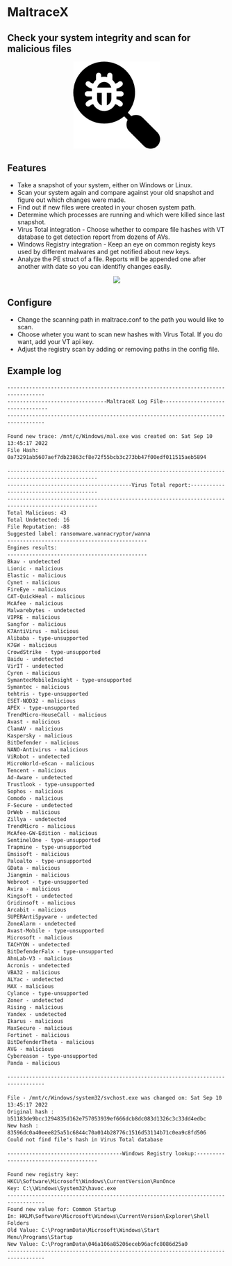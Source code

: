 # MaltraceX
## Check your system integrity and scan for malicious files

<p align="center">
<img src="Imgs/maltrace_logo.png" width="200">
</p>

## Features 
- Take a snapshot of your system, either on Windows or Linux.
- Scan your system again and compare against your old snapshot and figure out which changes were made.
- Find out if new files were created in your chosen system path.
- Determine which processes are running and which were killed since last snapshot. 
- Virus Total integration - Choose whether to compare file hashes with VT database to get detection report from dozens of AVs.
- Windows Registry integration - Keep an eye on common registy keys used by different malwares and get notified about new keys.
- Analyze the PE struct of a file. Reports will be appended one after another with date so you can identifiy changes easily. 

<p align="center">
<img src="Imgs/demo.gif" width="850">
</p>

## Configure
- Change the scanning path in maltrace.conf to the path you would like to scan.
- Choose wheter you want to scan new hashes with Virus Total. If you do want, add your VT api key.
- Adjust the registry scan by adding or removing paths in the config file.


## Example log

```
----------------------------------------------------------------------------------
--------------------------------MaltraceX Log File---------------------------------
----------------------------------------------------------------------------------

Found new trace: /mnt/c/Windows/mal.exe was created on: Sat Sep 10 13:45:17 2022
File Hash: 0a73291ab5607aef7db23863cf8e72f55bcb3c273bb47f00edf011515aeb5894

---------------------------------------------------------------------------------------------------
----------------------------------------Virus Total report:----------------------------------------
---------------------------------------------------------------------------------------------------
Total Malicious: 43
Total Undetected: 16
File Reputation: -88
Suggested label: ransomware.wannacryptor/wanna
---------------------------------------------
Engines results:
---------------------------------------------
Bkav - undetected
Lionic - malicious
Elastic - malicious
Cynet - malicious
FireEye - malicious
CAT-QuickHeal - malicious
McAfee - malicious
Malwarebytes - undetected
VIPRE - malicious
Sangfor - malicious
K7AntiVirus - malicious
Alibaba - type-unsupported
K7GW - malicious
CrowdStrike - type-unsupported
Baidu - undetected
VirIT - undetected
Cyren - malicious
SymantecMobileInsight - type-unsupported
Symantec - malicious
tehtris - type-unsupported
ESET-NOD32 - malicious
APEX - type-unsupported
TrendMicro-HouseCall - malicious
Avast - malicious
ClamAV - malicious
Kaspersky - malicious
BitDefender - malicious
NANO-Antivirus - malicious
ViRobot - undetected
MicroWorld-eScan - malicious
Tencent - malicious
Ad-Aware - undetected
Trustlook - type-unsupported
Sophos - malicious
Comodo - malicious
F-Secure - undetected
DrWeb - malicious
Zillya - undetected
TrendMicro - malicious
McAfee-GW-Edition - malicious
SentinelOne - type-unsupported
Trapmine - type-unsupported
Emsisoft - malicious
Paloalto - type-unsupported
GData - malicious
Jiangmin - malicious
Webroot - type-unsupported
Avira - malicious
Kingsoft - undetected
Gridinsoft - malicious
Arcabit - malicious
SUPERAntiSpyware - undetected
ZoneAlarm - undetected
Avast-Mobile - type-unsupported
Microsoft - malicious
TACHYON - undetected
BitDefenderFalx - type-unsupported
AhnLab-V3 - malicious
Acronis - undetected
VBA32 - malicious
ALYac - undetected
MAX - malicious
Cylance - type-unsupported
Zoner - undetected
Rising - malicious
Yandex - undetected
Ikarus - malicious
MaxSecure - malicious
Fortinet - malicious
BitDefenderTheta - malicious
AVG - malicious
Cybereason - type-unsupported
Panda - malicious

----------------------------------------------------------------------------------

File - /mnt/c/Windows/system32/svchost.exe was changed on: Sat Sep 10 13:45:17 2022
Original hash : b51183de9bcc1294835d162e757053939ef666dcb8dc083d1326c3c33dd4edbc
New hash : 83596dc0a40eee825a51c6844c70a014b28776c1516d53114b71c0ea9c8fd506
Could not find file's hash in Virus Total database

-------------------------------------Windows Registry lookup:--------------------------------------

Found new registry key:
HKCU\Software\Microsoft\Windows\CurrentVersion\RunOnce
Key: C:\\Windows\System32\havoc.exe
----------------------------------------------------------------------------------
Found new value for: Common Startup
In: HKLM\Software\Microsoft\Windows\CurrentVersion\Explorer\Shell Folders
Old Value: C:\ProgramData\Microsoft\Windows\Start Menu\Programs\Startup
New Value: C:\ProgramData\046a106a85206eceb96acfc8086d25a0
----------------------------------------------------------------------------------
```
